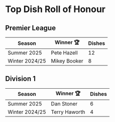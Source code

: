 # Top Dish Roll of Honour

## Premier League

| Season         | Winner 🏆    | Dishes |
|----------------|--------------|--------|
| Summer 2025    | Pete Hazell  | 12     |
| Winter 2024/25 | Mikey Booker | 8      |

## Division 1

| Season         | Winner 🏆     | Dishes |
|----------------|---------------|--------|
| Summer 2025    | Dan Stoner    | 6      |
| Winter 2024/25 | Terry Haworth | 4      |
